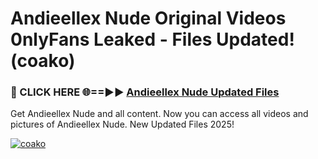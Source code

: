 # Andieellex Nude Original Videos 0nlyFans Leaked - Files Updated! (coako)

<h3>🔴 CLICK HERE 🌐==►► <a href="https://tinyurl.com/52m3yx9h" rel="nofollow">Andieellex Nude Updated Files</a></h3>

Get Andieellex Nude and all content. Now you can access all videos and pictures of Andieellex Nude. New Updated Files 2025!

[![coako](https://i.imgur.com/TnHtlc8.gif)](https://tinyurl.com/52m3yx9h)

